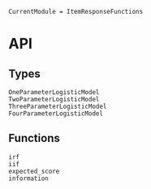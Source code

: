 ```@meta
CurrentModule = ItemResponseFunctions
```

# API

## Types
```@docs
OneParameterLogisticModel
TwoParameterLogisticModel
ThreeParameterLogisticModel
FourParameterLogisticModel
```

## Functions
```@docs
irf
iif
expected_score
information
```
